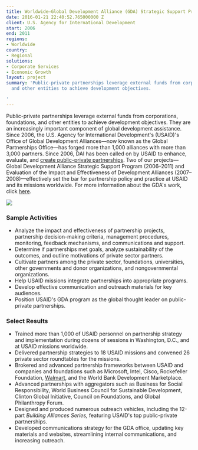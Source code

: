 ```yaml
---
title: Worldwide—Global Development Alliance (GDA) Strategic Support Program
date: 2016-01-21 22:40:52.765000000 Z
client: U.S. Agency for International Development
start: 2006
end: 2011
regions:
- Worldwide
country:
- Regional
solutions:
- Corporate Services
- Economic Growth
layout: project
summary: 'Public-private partnerships leverage external funds from corporations, foundations,
  and other entities to achieve development objectives.

'
---
```


Public-private partnerships leverage external funds from corporations, foundations, and other entities to achieve development objectives. They are an increasingly important component of global development assistance. Since 2006, the U.S. Agency for International Development's (USAID)'s Office of Global Development Alliances—now known as the Global Partnerships Office—has forged more than 1,000 alliances with more than 3,000 partners. Since 2006, DAI has been called on by USAID to enhance, evaluate, and [create public-private partnerships][1]. Two of our projects—Global Development Alliance Strategic Support Program (2006–2011) and Evaluation of the Impact and Effectiveness of Development Alliances (2007–2008)—effectively set the bar for partnership policy and practice at USAID and its missions worldwide. For more information about the GDA's work, click [here][2].

![][3]

###  Sample Activities

* Analyze the impact and effectiveness of partnership projects, partnership decision-making criteria, management procedures, monitoring, feedback mechanisms, and communications and support.
* Determine if partnerships met goals, analyze sustainability of the outcomes, and outline motivations of private sector partners.
* Cultivate partners among the private sector, foundations, universities, other governments and donor organizations, and nongovernmental organizations.
* Help USAID missions integrate partnerships into appropriate programs.
* Develop effective communication and outreach materials for key audiences.
* Position USAID's GDA program as the global thought leader on public-private partnerships.

###  Select Results

* Trained more than 1,000 of USAID personnel on partnership strategy and implementation during dozens of sessions in Washington, D.C., and at USAID missions worldwide.
* Delivered partnership strategies to 18 USAID missions and convened 26 private sector roundtables for the missions.
* Brokered and advanced partnership frameworks between USAID and companies and foundations such as Microsoft, Intel, Cisco, Rockefeller Foundation, [Walmart][1], and the World Bank Development Marketplace.
* Advanced partnerships with aggregators such as Business for Social Responsibility, World Business Council for Sustainable Development, Clinton Global Initiative, Council on Foundations, and Global Philanthropy Forum.
* Designed and produced numerous outreach vehicles, including the 12-part _Building Alliances Series,_ featuring USAID's top public-private partnerships.
* Developed communications strategy for the GDA office, updating key materials and websites, streamlining internal communications, and increasing outreach.

[1]: http://wdi-publishing.com/DocFiles/PDF/cases/preview/WDI-1430438P.pdf
[2]: http://idea.usaid.gov/organization/gp
[3]: /assets/images/projects/GDA_0.jpg

